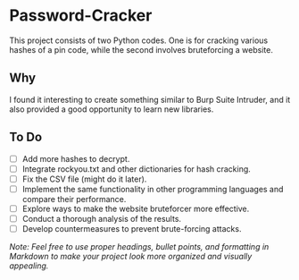 # Password-Cracker

This project consists of two Python codes. One is for cracking various hashes of a pin code, while the second involves bruteforcing a website.

## Why

I found it interesting to create something similar to Burp Suite Intruder, and it also provided a good opportunity to learn new libraries.

## To Do

- [ ] Add more hashes to decrypt.
- [ ] Integrate rockyou.txt and other dictionaries for hash cracking.
- [ ] Fix the CSV file (might do it later).
- [ ] Implement the same functionality in other programming languages and compare their performance.
- [ ] Explore ways to make the website bruteforcer more effective.
- [ ] Conduct a thorough analysis of the results.
- [ ] Develop countermeasures to prevent brute-forcing attacks.

*Note: Feel free to use proper headings, bullet points, and formatting in Markdown to make your project look more organized and visually appealing.*
